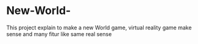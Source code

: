 # New-World-
This project explain to make a new World game, virtual reality game make sense and many fitur like same real sense
